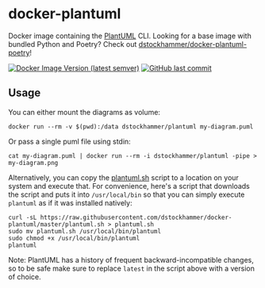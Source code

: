 # docker-plantuml

Docker image containing the [PlantUML](https://github.com/plantuml/plantuml)
CLI. Looking for a base image with bundled Python and Poetry? Check out
[dstockhammer/docker-plantuml-poetry](https://github.com/dstockhammer/docker-plantuml-poetry)!

[![Docker Image Version (latest semver)](https://img.shields.io/docker/v/dstockhammer/plantuml?sort=semver)](https://hub.docker.com/r/dstockhammer/plantuml)
[![GitHub last commit](https://img.shields.io/github/last-commit/dstockhammer/docker-plantuml)](https://github.com/dstockhammer/docker-plantuml/commits/master)

## Usage

You can either mount the diagrams as volume:

    docker run --rm -v $(pwd):/data dstockhammer/plantuml my-diagram.puml

Or pass a single puml file using stdin:

    cat my-diagram.puml | docker run --rm -i dstockhammer/plantuml -pipe > my-diagram.png

Alternatively, you can copy the [plantuml.sh](plantuml.sh) script to a location
on your system and execute that. For convenience, here's a script that downloads
the script and puts it into `/usr/local/bin` so that you can simply execute
`plantuml` as if it was installed natively:

    curl -sL https://raw.githubusercontent.com/dstockhammer/docker-plantuml/master/plantuml.sh > plantuml.sh
    sudo mv plantuml.sh /usr/local/bin/plantuml
    sudo chmod +x /usr/local/bin/plantuml
    plantuml

Note: PlantUML has a history of frequent backward-incompatible changes, so to be
safe make sure to replace `latest` in the script above with a version of choice.
